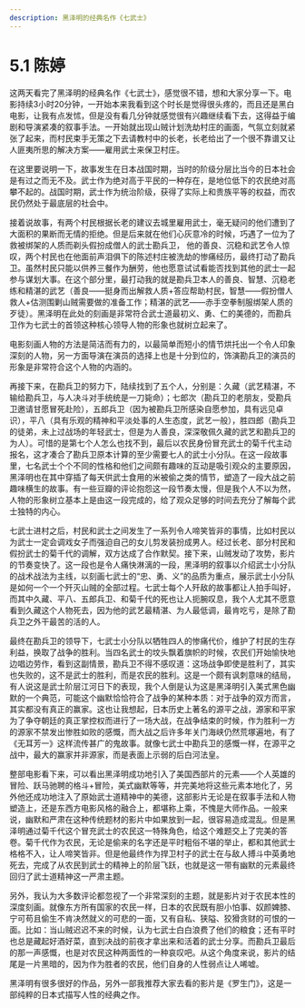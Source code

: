 ```yaml
---
description: 黑泽明的经典名作《七武士》
---
```


# 5.1 陈婷

这两天看完了黑泽明的经典名作《七武士》，感觉很不错，想和大家分享一下。电影持续3小时20分钟，一开始本来我看到这个时长是觉得很头疼的，而且还是黑白电影，让我有点发怵，但是没有看几分钟就感觉很有兴趣继续看下去，这得益于编剧和导演紧凑的叙事手法。一开始就出现山贼计划洗劫村庄的画面，气氛立刻就紧张了起来，而村民束手无策之下去请教村中的长老，长老给出了一个很不靠谱又让人匪夷所思的解决方案——雇用武士来保卫村庄。  
  
在这里要说明一下，故事发生在日本战国时期，当时的阶级分层比当今的日本社会是有过之而无不及。武士作为绝对高于平民的一种存在，是地位低下的农民绝对高攀不起的。战国时期，武士作为统治阶级，获得了实际上和贵族平等的权益，而农民仍然处于最底层的社会中。  
  
接着说故事，有两个村民根据长老的建议去城里雇用武士，毫无疑问的他们遭到了大面积的果断而无情的拒绝。但是后来就在他们心灰意冷的时候，巧遇了一位为了救被绑架的人质而剃头假扮成僧人的武士勘兵卫， 他的善良、沉稳和武艺令人惊叹，两个村民也在他面前声泪俱下的陈述村庄被洗劫的惨痛经历，最终打动了勘兵卫。虽然村民只能以供养三餐作为酬劳，他也愿意试试看能否找到其他的武士一起参与谋划大事。在这个部分里，最打动我的就是勘兵卫本人的善良、智慧、沉稳老练和精湛的武艺（善良——挺身而出解救人质+答应帮助村民，智慧——假扮僧人救人+估测围剿山贼需要做的准备工作；精湛的武艺——赤手空拳制服绑架人质的歹徒）。黑泽明在此处的刻画是非常符合武士道最初义、勇、仁的美德的，而勘兵卫作为七武士的首领这种核心领导人物的形象也就树立起来了。  
  
电影刻画人物的方法是简洁而有力的，以最简单而短小的情节烘托出一个令人印象深刻的人物，另一方面导演在演员的选择上也是十分到位的，饰演勘兵卫的演员的形象是非常符合这个人物的内涵的。  
  
再接下来，在勘兵卫的努力下，陆续找到了五个人，分别是：久藏（武艺精湛，不输给勘兵卫，与人决斗对手统统是一刀毙命）；七郎次（勘兵卫的老朋友，受勘兵卫邀请甘愿冒死赴险），五郎兵卫（因为被勘兵卫所感染自愿参加，具有远见卓识），平八（具有乐观的精神和平淡处事的人生态度，武艺一般），胜四郎（勘兵卫的徒弟，未上过战场的年轻武士，但是为人善良，深深敬佩久藏的武艺和勘兵卫的为人）。可惜的是第七个人怎么也找不到，最后以农民身份冒充武士的菊千代主动报名，这才凑合了勘兵卫原本计算的至少需要七人的武士小分队。在这一段故事里，七名武士个个不同的性格和他们之间颇有趣味的互动是吸引观众的主要原因，黑泽明也在其中穿插了每天供武士食用的米被偷之类的情节，塑造了一段大战之前趣味横生的故事。有一些豆瓣的评论抱怨这一段节奏太慢，但是我个人不以为然，人物的形象树立基本上是由这一段完成的，给了观众足够的时间去充分了解每个武士独特的内心。  
  
七武士进村之后，村民和武士之间发生了一系列令人啼笑皆非的事情，比如村民以为武士一定会调戏女子而强迫自己的女儿剪发装扮成男人。经过长老、部分村民和假扮武士的菊千代的调解，双方达成了合作默契。接下来，山贼发动了攻势，影片的节奏变快了。这一段也是令人痛快淋漓的一段，黑泽明的叙事以介绍武士小分队的战术战法为主线，以刻画七武士的“忠、勇、义”的品质为重点，展示武士小分队是如何一个一个歼灭山贼的全部过程。七武士每个人歼敌的故事都让人拍手叫好，而其中久藏、平八、五郎兵卫、和菊千代的死也让人扼腕叹息，我个人尤其不愿意看到久藏这个人物死去，因为他的武艺最精湛、为人最低调，最肯吃亏，是除了勘兵卫之外干最苦的活的人。  
  
最终在勘兵卫的领导下，七武士小分队以牺牲四人的惨痛代价，维护了村民的生存利益，换取了战争的胜利。当四名武士的坟头飘着旗帜的时候，农民们开始愉快地边唱边劳作，看到这副情景，勘兵卫不得不感叹道：这场战争即使是胜利了，其实也失败的，这不是武士的胜利，而是农民的胜利。这是一个颇有讽刺意味的结局，有人说这是武士阶层江河日下的表现，我个人倒是认为这是黑泽明引入美式黑色幽默的一个典范，可能这个幽默恰恰符合了战争的某种本质：对于战争的双方而言，其实都没有真正的赢家。这也让我想起，日本历史上著名的源平之战，源家和平家为了争夺朝廷的真正掌控权而进行了一场大战，在战争结束的时候，作为胜利一方的源家不禁发出惨胜如败的感慨，而大战之后许多年关门海峡仍然荒塚遍地，有了《无耳芳一》这样流传甚广的鬼故事。就像七武士中勘兵卫的感慨一样，在源平之战中，最大的赢家并非源家，而是表面上示弱的后白河法皇。  
  
整部电影看下来，可以看出黑泽明成功地引入了美国西部片的元素——个人英雄的冒险、跃马驰聘的格斗+冒险，美式幽默等等，并完美地将这些元素本地化了，另外他还成功地注入了原始武士道精神中的美德，这部影片无论是在叙事手法和人物塑造上，还是东西方电影风格的融合上，都堪称上乘，不愧是大师作品。一般来说，幽默和严肃在这种传统题材的影片中如果放到一起，很容易造成混乱。但是黑泽明通过菊千代这个冒充武士的农民这一特殊角色，给这个难题交上了完美的答卷。菊千代作为农民，无论是偷来的名字还是平时粗俗不堪的举止，都和其他武士格格不入，让人啼笑皆非。但是他最终作为捍卫村子的武士在与敌人搏斗中英勇地死去，完成了从农民到武士的精神上的阶层飞跃，也就是这一带有幽默的元素最终回归了武士道精神这一严肃主题。  
  
另外，我认为大多数评论都忽视了一个非常深刻的主题，就是影片对于农民本性的深度刻画。就像东方所有国家的农民一样，日本的农民既有胆小怕事、奴颜婢膝、宁可苟且偷生不肯决然就义的可悲的一面，又有自私、狭隘、狡猾贪财的可恨的一面。比如：当山贼迟迟不来的时候，认为七武士白白浪费了他们的粮食；还有平时也总是藏起好酒好菜，直到决战的前夜才拿出来和活着的武士分享。而勘兵卫最后的那一声感慨，也是对农民这种两面性的一种哀叹吧。从这个角度来说，影片的结尾是一片黑暗的，因为作为胜者的农民，他们自身的人性弱点让人唏嘘。  
  
黑泽明有很多很好的作品，另外一部我推荐大家去看的影片是《罗生门》，这是一部纯粹的日本式描写人性的经典之作。  
  
  
  


